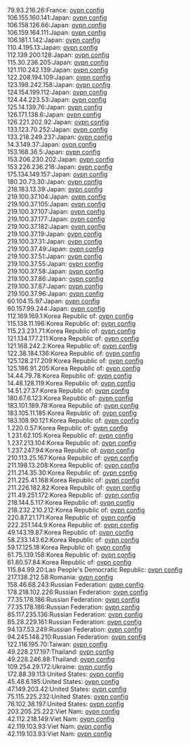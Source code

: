 79.93.216.26:France: [ovpn config](vpn/79_93_216_26.ovpn)  
106.155.160.141:Japan: [ovpn config](vpn/106_155_160_141.ovpn)  
106.158.126.66:Japan: [ovpn config](vpn/106_158_126_66.ovpn)  
106.159.164.111:Japan: [ovpn config](vpn/106_159_164_111.ovpn)  
106.181.1.142:Japan: [ovpn config](vpn/106_181_1_142.ovpn)  
110.4.195.13:Japan: [ovpn config](vpn/110_4_195_13.ovpn)  
112.139.200.128:Japan: [ovpn config](vpn/112_139_200_128.ovpn)  
115.30.236.205:Japan: [ovpn config](vpn/115_30_236_205.ovpn)  
121.110.242.139:Japan: [ovpn config](vpn/121_110_242_139.ovpn)  
122.208.194.109:Japan: [ovpn config](vpn/122_208_194_109.ovpn)  
123.198.242.158:Japan: [ovpn config](vpn/123_198_242_158.ovpn)  
124.154.199.112:Japan: [ovpn config](vpn/124_154_199_112.ovpn)  
124.44.223.53:Japan: [ovpn config](vpn/124_44_223_53.ovpn)  
125.14.139.76:Japan: [ovpn config](vpn/125_14_139_76.ovpn)  
126.171.138.6:Japan: [ovpn config](vpn/126_171_138_6.ovpn)  
126.221.202.92:Japan: [ovpn config](vpn/126_221_202_92.ovpn)  
133.123.70.252:Japan: [ovpn config](vpn/133_123_70_252.ovpn)  
133.218.249.237:Japan: [ovpn config](vpn/133_218_249_237.ovpn)  
14.3.149.37:Japan: [ovpn config](vpn/14_3_149_37.ovpn)  
153.168.36.5:Japan: [ovpn config](vpn/153_168_36_5.ovpn)  
153.206.230.202:Japan: [ovpn config](vpn/153_206_230_202.ovpn)  
153.226.236.218:Japan: [ovpn config](vpn/153_226_236_218.ovpn)  
175.134.149.157:Japan: [ovpn config](vpn/175_134_149_157.ovpn)  
180.20.73.30:Japan: [ovpn config](vpn/180_20_73_30.ovpn)  
218.183.13.39:Japan: [ovpn config](vpn/218_183_13_39.ovpn)  
219.100.37.104:Japan: [ovpn config](vpn/219_100_37_104.ovpn)  
219.100.37.105:Japan: [ovpn config](vpn/219_100_37_105.ovpn)  
219.100.37.107:Japan: [ovpn config](vpn/219_100_37_107.ovpn)  
219.100.37.177:Japan: [ovpn config](vpn/219_100_37_177.ovpn)  
219.100.37.182:Japan: [ovpn config](vpn/219_100_37_182.ovpn)  
219.100.37.19:Japan: [ovpn config](vpn/219_100_37_19.ovpn)  
219.100.37.31:Japan: [ovpn config](vpn/219_100_37_31.ovpn)  
219.100.37.49:Japan: [ovpn config](vpn/219_100_37_49.ovpn)  
219.100.37.51:Japan: [ovpn config](vpn/219_100_37_51.ovpn)  
219.100.37.55:Japan: [ovpn config](vpn/219_100_37_55.ovpn)  
219.100.37.58:Japan: [ovpn config](vpn/219_100_37_58.ovpn)  
219.100.37.86:Japan: [ovpn config](vpn/219_100_37_86.ovpn)  
219.100.37.87:Japan: [ovpn config](vpn/219_100_37_87.ovpn)  
219.100.37.96:Japan: [ovpn config](vpn/219_100_37_96.ovpn)  
60.104.15.97:Japan: [ovpn config](vpn/60_104_15_97.ovpn)  
60.157.99.244:Japan: [ovpn config](vpn/60_157_99_244.ovpn)  
112.169.169.1:Korea Republic of: [ovpn config](vpn/112_169_169_1.ovpn)  
115.138.11.196:Korea Republic of: [ovpn config](vpn/115_138_11_196.ovpn)  
115.23.231.71:Korea Republic of: [ovpn config](vpn/115_23_231_71.ovpn)  
121.134.177.211:Korea Republic of: [ovpn config](vpn/121_134_177_211.ovpn)  
121.168.242.2:Korea Republic of: [ovpn config](vpn/121_168_242_2.ovpn)  
122.38.184.136:Korea Republic of: [ovpn config](vpn/122_38_184_136.ovpn)  
125.128.217.209:Korea Republic of: [ovpn config](vpn/125_128_217_209.ovpn)  
125.186.91.205:Korea Republic of: [ovpn config](vpn/125_186_91_205.ovpn)  
14.44.79.78:Korea Republic of: [ovpn config](vpn/14_44_79_78.ovpn)  
14.48.128.119:Korea Republic of: [ovpn config](vpn/14_48_128_119.ovpn)  
14.51.27.37:Korea Republic of: [ovpn config](vpn/14_51_27_37.ovpn)  
180.67.6.123:Korea Republic of: [ovpn config](vpn/180_67_6_123.ovpn)  
183.101.189.78:Korea Republic of: [ovpn config](vpn/183_101_189_78.ovpn)  
183.105.11.185:Korea Republic of: [ovpn config](vpn/183_105_11_185.ovpn)  
183.108.90.121:Korea Republic of: [ovpn config](vpn/183_108_90_121.ovpn)  
1.220.0.57:Korea Republic of: [ovpn config](vpn/1_220_0_57.ovpn)  
1.231.62.105:Korea Republic of: [ovpn config](vpn/1_231_62_105.ovpn)  
1.237.213.104:Korea Republic of: [ovpn config](vpn/1_237_213_104.ovpn)  
1.237.247.94:Korea Republic of: [ovpn config](vpn/1_237_247_94.ovpn)  
210.113.25.167:Korea Republic of: [ovpn config](vpn/210_113_25_167.ovpn)  
211.198.13.208:Korea Republic of: [ovpn config](vpn/211_198_13_208.ovpn)  
211.214.35.30:Korea Republic of: [ovpn config](vpn/211_214_35_30.ovpn)  
211.225.41.168:Korea Republic of: [ovpn config](vpn/211_225_41_168.ovpn)  
211.226.182.82:Korea Republic of: [ovpn config](vpn/211_226_182_82.ovpn)  
211.49.251.172:Korea Republic of: [ovpn config](vpn/211_49_251_172.ovpn)  
218.144.5.117:Korea Republic of: [ovpn config](vpn/218_144_5_117.ovpn)  
218.232.210.212:Korea Republic of: [ovpn config](vpn/218_232_210_212.ovpn)  
220.87.21.171:Korea Republic of: [ovpn config](vpn/220_87_21_171.ovpn)  
222.251.144.9:Korea Republic of: [ovpn config](vpn/222_251_144_9.ovpn)  
49.143.19.87:Korea Republic of: [ovpn config](vpn/49_143_19_87.ovpn)  
58.233.143.62:Korea Republic of: [ovpn config](vpn/58_233_143_62.ovpn)  
59.17.125.18:Korea Republic of: [ovpn config](vpn/59_17_125_18.ovpn)  
61.75.139.158:Korea Republic of: [ovpn config](vpn/61_75_139_158.ovpn)  
61.80.57.84:Korea Republic of: [ovpn config](vpn/61_80_57_84.ovpn)  
115.84.99.20:Lao People's Democratic Republic: [ovpn config](vpn/115_84_99_20.ovpn)  
217.138.212.58:Romania: [ovpn config](vpn/217_138_212_58.ovpn)  
158.46.68.243:Russian Federation: [ovpn config](vpn/158_46_68_243.ovpn)  
178.218.102.226:Russian Federation: [ovpn config](vpn/178_218_102_226.ovpn)  
77.35.178.186:Russian Federation: [ovpn config](vpn/77_35_178_186.ovpn)  
77.35.178.186:Russian Federation: [ovpn config](vpn/77_35_178_186.ovpn)  
85.117.235.136:Russian Federation: [ovpn config](vpn/85_117_235_136.ovpn)  
85.28.229.161:Russian Federation: [ovpn config](vpn/85_28_229_161.ovpn)  
94.137.53.249:Russian Federation: [ovpn config](vpn/94_137_53_249.ovpn)  
94.245.148.210:Russian Federation: [ovpn config](vpn/94_245_148_210.ovpn)  
122.116.195.70:Taiwan: [ovpn config](vpn/122_116_195_70.ovpn)  
49.228.217.197:Thailand: [ovpn config](vpn/49_228_217_197.ovpn)  
49.228.246.88:Thailand: [ovpn config](vpn/49_228_246_88.ovpn)  
109.254.29.172:Ukraine: [ovpn config](vpn/109_254_29_172.ovpn)  
172.88.39.113:United States: [ovpn config](vpn/172_88_39_113.ovpn)  
45.48.6.185:United States: [ovpn config](vpn/45_48_6_185.ovpn)  
47.149.203.42:United States: [ovpn config](vpn/47_149_203_42.ovpn)  
75.115.225.232:United States: [ovpn config](vpn/75_115_225_232.ovpn)  
76.102.38.197:United States: [ovpn config](vpn/76_102_38_197.ovpn)  
203.205.25.222:Viet Nam: [ovpn config](vpn/203_205_25_222.ovpn)  
42.112.218.149:Viet Nam: [ovpn config](vpn/42_112_218_149.ovpn)  
42.119.103.93:Viet Nam: [ovpn config](vpn/42_119_103_93.ovpn)  
42.119.103.93:Viet Nam: [ovpn config](vpn/42_119_103_93.ovpn)  
